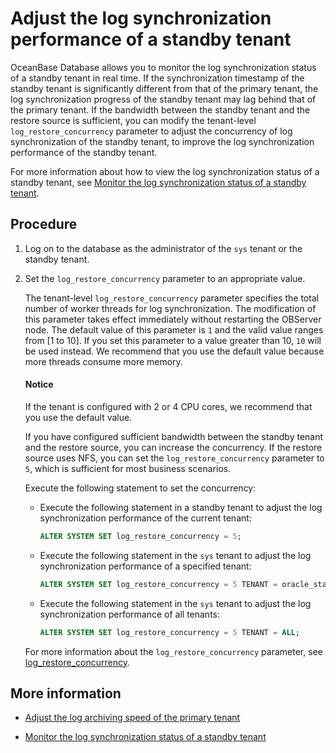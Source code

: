 # Adjust the log synchronization performance of a standby tenant

OceanBase Database allows you to monitor the log synchronization status of a standby tenant in real time. If the synchronization timestamp of the standby tenant is significantly different from that of the primary tenant, the log synchronization progress of the standby tenant may lag behind that of the primary tenant. If the bandwidth between the standby tenant and the restore source is sufficient, you can modify the tenant-level `log_restore_concurrency` parameter to adjust the concurrency of log synchronization of the standby tenant, to improve the log synchronization performance of the standby tenant.

For more information about how to view the log synchronization status of a standby tenant, see [Monitor the log synchronization status of a standby tenant](../300.physical-standby-database-disaster-recovery/400.monitor-the-log-synchronization-of-the-standby-tenant.md).

## Procedure

1. Log on to the database as the administrator of the `sys` tenant or the standby tenant.

2. Set the `log_restore_concurrency` parameter to an appropriate value.

   The tenant-level `log_restore_concurrency` parameter specifies the total number of worker threads for log synchronization. The modification of this parameter takes effect immediately without restarting the OBServer node. The default value of this parameter is `1` and the valid value ranges from [1 to 10]. If you set this parameter to a value greater than 10, `10` will be used instead. We recommend that you use the default value because more threads consume more memory.

   <main id="notice" type='notice'>
   <h4>Notice</h4>
   <p>If the tenant is configured with 2 or 4 CPU cores, we recommend that you use the default value. </p>
   </main>

   If you have configured sufficient bandwidth between the standby tenant and the restore source, you can increase the concurrency. If the restore source uses NFS, you can set the `log_restore_concurrency` parameter to `5`, which is sufficient for most business scenarios.

   Execute the following statement to set the concurrency:

   * Execute the following statement in a standby tenant to adjust the log synchronization performance of the current tenant:

      ```sql
      ALTER SYSTEM SET log_restore_concurrency = 5;
      ```

   * Execute the following statement in the `sys` tenant to adjust the log synchronization performance of a specified tenant:

      ```sql
      ALTER SYSTEM SET log_restore_concurrency = 5 TENANT = oracle_standby;
      ```

   * Execute the following statement in the `sys` tenant to adjust the log synchronization performance of all tenants:

      ```sql
      ALTER SYSTEM SET log_restore_concurrency = 5 TENANT = ALL;
      ```

   For more information about the `log_restore_concurrency` parameter, see [log_restore_concurrency](../../../700.reference/500.system-reference/100.system-configuration-items/400.tenant-level-configuration-items/24900.log_restore_concurrency.md).

## More information

* [Adjust the log archiving speed of the primary tenant](../300.physical-standby-database-disaster-recovery/600.adjust-the-log-archiving-speed-of-the-primary-tenant.md)

* [Monitor the log synchronization status of a standby tenant](../300.physical-standby-database-disaster-recovery/400.monitor-the-log-synchronization-of-the-standby-tenant.md)
